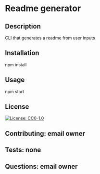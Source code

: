 # Readme generator

## Description 

CLI that generates a readme from user inputs

## Installation

npm install

## Usage

npm start

## License

[![License: CC0-1.0](https://licensebuttons.net/l/zero/1.0/80x15.png)](http://creativecommons.org/publicdomain/zero/1.0/)

## Contributing: email owner
## Tests: none
## Questions: email owner
